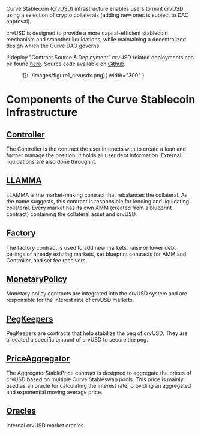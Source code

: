 Curve Stablecoin ([crvUSD](../crvUSD/crvUSD.md)) infrastructure enables users to mint crvUSD using a selection of crypto collaterals (adding new ones is subject to DAO approval). 

crvUSD is designed to provide a more capital-efficient stablecoin mechanism and smoother liquidations, while maintaining a decentralized design which the Curve DAO governs.

!!!deploy "Contract Source & Deployment"
    crvUSD related deployments can be found [here](../references/deployed-contracts.md#curve-stablecoin).
    Source code available on [Github](https://github.com/curvefi/curve-stablecoin).


<figure markdown>
  ![](../images/figure1_crvusdx.png){ width="300" }
  <figcaption></figcaption>
</figure>


# **Components of the Curve Stablecoin Infrastructure**

## **[Controller](../crvUSD/controller.md)**
The Controller is the contract the user interacts with to create a loan and further manage the position. It holds all user debt information. External liquidations are also done through it.

## **[LLAMMA](../crvUSD/amm.md)**
LLAMMA is the market-making contract that rebalances the collateral. As the name suggests, this contract is responsible for lending and liquidating collateral. Every market has its own AMM (created from a blueprint contract) containing the collateral asset and crvUSD.

## **[Factory](../crvUSD/factory.md)**
The factory contract is used to add new markets, raise or lower debt ceilings of already existing markets, set blueprint contracts for AMM and Controller, and set fee receivers.

## **[MonetaryPolicy](../crvUSD/monetarypolicy.md)**
Monetary policy contracts are integrated into the crvUSD system and are responsible for the interest rate of crvUSD markets.

## **[PegKeepers](../crvUSD/pegkeeper.md)**
PegKeepers are contracts that help stabilize the peg of crvUSD. They are allocated a specific amount of crvUSD to secure the peg. 

## **[PriceAggregator](../crvUSD/priceaggregator.md)**
The AggregatorStablePrice contract is designed to aggregate the prices of crvUSD based on multiple Curve Stableswap pools. This price is mainly used as an oracle for calculating the interest rate, providing an aggregated and exponential moving average price.

## **[Oracles](../crvUSD/oracle.md)**
Internal crvUSD market oracles.
